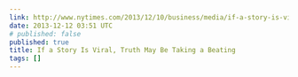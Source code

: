 ```yaml
---
link: http://www.nytimes.com/2013/12/10/business/media/if-a-story-is-viral-truth-may-be-taking-a-beating.html?pagewanted=all
date: 2013-12-12 03:51 UTC
# published: false
published: true
title: If a Story Is Viral, Truth May Be Taking a Beating
tags: []
---
```



